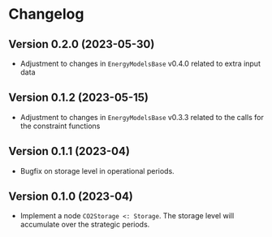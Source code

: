 # Changelog

Version 0.2.0 (2023-05-30)
--------------------------
 * Adjustment to changes in `EnergyModelsBase` v0.4.0 related to extra input data

Version 0.1.2 (2023-05-15)
--------------------------
 * Adjustment to changes in `EnergyModelsBase` v0.3.3 related to the calls for the constraint functions

Version 0.1.1 (2023-04)
--------------------------
* Bugfix on storage level in operational periods.

Version 0.1.0 (2023-04)
--------------------------
* Implement a node `CO2Storage <: Storage`. The storage level will accumulate
  over the strategic periods.
